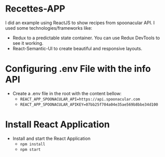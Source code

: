 # Recettes-APP
I did an example using ReactJS to show recipes from spoonacular API.
I used some technologies/frameworks like:
* Redux to a predictable state container. You can use Redux DevTools to see it working. 
* React-Semantic-UI to create beautiful and responsive layouts.

# Configuring .env File with the info API
* Create a .env file in the root with the content bellow:
    - `REACT_APP_SPOONACULAR_API=https://api.spoonacular.com`
    - `REACT_APP_SPOONACULAR_APIKEY=07bb25f704a04e35ae569b8bbe34d100`

# Install React Application
* Install and start the React Application
    - `npm install`
    - `npm start`
    
